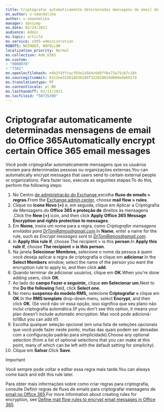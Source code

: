 ```yaml
---
title: Criptografar automaticamente determinadas mensagens de email do Office 365
ms.author: v-smandalika
author: v-smandalika
manager: dansimp
ms.date: 02/24/2021
audience: Admin
ms.topic: article
ms.service: o365-administration
ROBOTS: NOINDEX, NOFOLLOW
localization_priority: Normal
ms.collection: Adm_O365
ms.custom:
- "9000078"
- "7342"
ms.openlocfilehash: e4b2f4ffcacf03e145b4c6d5ff6e73a75cb7c184
ms.sourcegitcommit: 6312ee31561db36104f32282d019d069ede69174
ms.translationtype: MT
ms.contentlocale: pt-BR
ms.lasthandoff: 03/11/2021
ms.locfileid: "50735390"
---
```

# <a name="automatically-encrypt-certain-office-365-email-messages"></a><span data-ttu-id="95b8b-102">Criptografar automaticamente determinadas mensagens de email do Office 365</span><span class="sxs-lookup"><span data-stu-id="95b8b-102">Automatically encrypt certain Office 365 email messages</span></span>

<span data-ttu-id="95b8b-103">Você pode criptografar automaticamente mensagens que os usuários enviam para determinadas pessoas ou organizações externas.</span><span class="sxs-lookup"><span data-stu-id="95b8b-103">You can automatically encrypt messages that users send to certain external people or organizations.</span></span> <span data-ttu-id="95b8b-104">Para fazer isso, execute as seguintes etapas:</span><span class="sxs-lookup"><span data-stu-id="95b8b-104">To do this, perform the following steps:</span></span>

1. <span data-ttu-id="95b8b-105">No Centro [de administração do Exchange,](https://outlook.office365.com/ecp/)escolha **fluxo de emails > regras.**</span><span class="sxs-lookup"><span data-stu-id="95b8b-105">From the [Exchange admin center](https://outlook.office365.com/ecp/), choose **mail flow > rules**.</span></span> 
2. <span data-ttu-id="95b8b-106">Clique no **ícone Novo (+)** e, em seguida, clique em Aplicar a Criptografia de Mensagens do **Office 365 e proteção de** direitos às mensagens .</span><span class="sxs-lookup"><span data-stu-id="95b8b-106">Click the **New (+)** icon, and then click **Apply Office 365 Message Encryption and rights protection to messages**.</span></span>
3. <span data-ttu-id="95b8b-107">Em **Nome**, insira um nome para a regra, como *Criptografar mensagens enviadas para DrToniRamos@gmail.com*.</span><span class="sxs-lookup"><span data-stu-id="95b8b-107">In **Name**, enter a name for the rule, such as *Encrypt messages sent to DrToniRamos@gmail.com*.</span></span>
4. <span data-ttu-id="95b8b-108">In **Apply this rule if**, choose The recipient > is this **person**.</span><span class="sxs-lookup"><span data-stu-id="95b8b-108">In **Apply this rule if**, choose **The recipient > is this person**.</span></span> 
5. <span data-ttu-id="95b8b-109">Na janela **Selecionar Membros,** selecione o nome da pessoa à quem você deseja aplicar a regra de criptografia e clique em **adicionar**.</span><span class="sxs-lookup"><span data-stu-id="95b8b-109">In the **Select Members** window, select the name of the person you want the encryption rule to apply to, and then click **add**.</span></span> 
6. <span data-ttu-id="95b8b-110">Quando terminar de adicionar usuários, clique em **OK**.</span><span class="sxs-lookup"><span data-stu-id="95b8b-110">When you're done adding users, click **OK**.</span></span>
7. <span data-ttu-id="95b8b-111">Ao lado do **campo Fazer o seguinte,** clique **em Selecionar um**.</span><span class="sxs-lookup"><span data-stu-id="95b8b-111">Next to the **Do the following** field, click **Select one**.</span></span> 
8. <span data-ttu-id="95b8b-112">No menu **suspenso do modelo RMS,** selecione **Criptografar** e clique em **OK**.</span><span class="sxs-lookup"><span data-stu-id="95b8b-112">In the **RMS template** drop-down menu, select **Encrypt**, and then click **OK**.</span></span> <span data-ttu-id="95b8b-113">(Se você não vir essa opção, isso significa que seu plano não inclui criptografia automática.</span><span class="sxs-lookup"><span data-stu-id="95b8b-113">(If you don't see this option, it means your plan doesn't include automatic encryption.</span></span> <span data-ttu-id="95b8b-114">Mas você pode adicioná-lo!)</span><span class="sxs-lookup"><span data-stu-id="95b8b-114">But you can add it!)</span></span>
9. <span data-ttu-id="95b8b-115">Escolha qualquer seleção opcional (em uma lista de seleções opcionais que você pode fazer neste ponto, muitas das quais podem ser deixadas com a configuração padrão para simplicidade).</span><span class="sxs-lookup"><span data-stu-id="95b8b-115">Choose any optional selection (from a list of optional selections that you can make at this point, many of which can be left with the default setting for simplicity).</span></span>
10. <span data-ttu-id="95b8b-116">Clique em **Salvar**.</span><span class="sxs-lookup"><span data-stu-id="95b8b-116">Click **Save**.</span></span>

> [!IMPORTANT]
> <span data-ttu-id="95b8b-117">Você sempre pode voltar e editar essa regra mais tarde.</span><span class="sxs-lookup"><span data-stu-id="95b8b-117">You can always come back and edit this rule later.</span></span>

<span data-ttu-id="95b8b-118">Para obter mais informações sobre como criar regras para criptografia, consulte Definir regras de fluxo de emails para criptografar mensagens de [email no Office 365](https://docs.microsoft.com/microsoft-365/compliance/define-mail-flow-rules-to-encrypt-email).</span><span class="sxs-lookup"><span data-stu-id="95b8b-118">For more information about creating rules for encryption, see [Define mail flow rules to encrypt email messages in Office 365](https://docs.microsoft.com/microsoft-365/compliance/define-mail-flow-rules-to-encrypt-email).</span></span>

